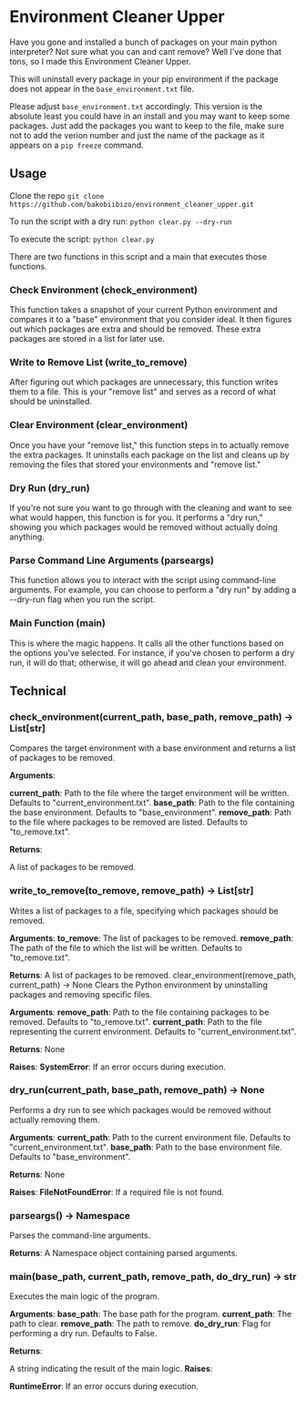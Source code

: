 # Environment Cleaner Upper

Have you gone and installed a bunch of packages on your main python interpreter? Not sure what you can and cant remove? Well I've done that tons, so I made this Environment Cleaner Upper.

This will uninstall every package in your pip environment if the package does not appear in the `base_environment.txt` file.

Please adjust `base_environment.txt` accordingly. This version is the absolute least you could have in an install and you may want to keep some packages. Just add the packages you want to keep to the file, make sure not to add the verion number and just the name of the package as it appears on a `pip freeze` command.

## Usage

Clone the repo
`git clone https://github.com/bakobiibizo/environment_cleaner_upper.git`

To run the script with a dry run:
`python clear.py --dry-run`

To execute the script:
`python clear.py`

There are two functions in this script and a main that executes those functions.

### Check Environment (check_environment)

This function takes a snapshot of your current Python environment and compares it to a "base" environment that you consider ideal. It then figures out which packages are extra and should be removed. These extra packages are stored in a list for later use.

### Write to Remove List (write_to_remove)

After figuring out which packages are unnecessary, this function writes them to a file. This is your "remove list" and serves as a record of what should be uninstalled.

### Clear Environment (clear_environment)

Once you have your "remove list," this function steps in to actually remove the extra packages. It uninstalls each package on the list and cleans up by removing the files that stored your environments and "remove list."

### Dry Run (dry_run)

If you're not sure you want to go through with the cleaning and want to see what would happen, this function is for you. It performs a "dry run," showing you which packages would be removed without actually doing anything.

### Parse Command Line Arguments (parseargs)

This function allows you to interact with the script using command-line arguments. For example, you can choose to perform a "dry run" by adding a --dry-run flag when you run the script.

### Main Function (main)

This is where the magic happens. It calls all the other functions based on the options you've selected. For instance, if you've chosen to perform a dry run, it will do that; otherwise, it will go ahead and clean your environment.

## Technical

### check_environment(current_path, base_path, remove_path) -> List[str]

Compares the target environment with a base environment and returns a list of packages to be removed.

**Arguments**:

**current_path**: Path to the file where the target environment will be written. Defaults to "current_environment.txt".
**base_path**: Path to the file containing the base environment. Defaults to "base_environment".
**remove_path**: Path to the file where packages to be removed are listed. Defaults to "to_remove.txt".

**Returns**:

A list of packages to be removed.

### write_to_remove(to_remove, remove_path) -> List[str]

Writes a list of packages to a file, specifying which packages should be removed.

**Arguments**:
**to_remove**: The list of packages to be removed.
**remove_path**: The path of the file to which the list will be written. Defaults to "to_remove.txt".

**Returns**:
A list of packages to be removed.
clear_environment(remove_path, current_path) -> None
Clears the Python environment by uninstalling packages and removing specific files.

**Arguments**:
**remove_path**: Path to the file containing packages to be removed. Defaults to "to_remove.txt".
**current_path**: Path to the file representing the current environment. Defaults to "current_environment.txt".

**Returns**:
None

**Raises**:
**SystemError**: If an error occurs during execution.

### dry_run(current_path, base_path, remove_path) -> None

Performs a dry run to see which packages would be removed without actually removing them.

**Arguments**:
**current_path**: Path to the current environment file. Defaults to "current_environment.txt".
**base_path**: Path to the base environment file. Defaults to "base_environment".

**Returns**:
None

**Raises**:
**FileNotFoundError**: If a required file is not found.

### parseargs() -> Namespace

Parses the command-line arguments.

**Returns**:
A Namespace object containing parsed arguments.

### main(base_path, current_path, remove_path, do_dry_run) -> str

Executes the main logic of the program.

**Arguments**:
**base_path**: The base path for the program.
**current_path**: The path to clear.
**remove_path**: The path to remove.
**do_dry_run**: Flag for performing a dry run. Defaults to False.

**Returns**:

A string indicating the result of the main logic.
**Raises**:

**RuntimeError**: If an error occurs during execution.

